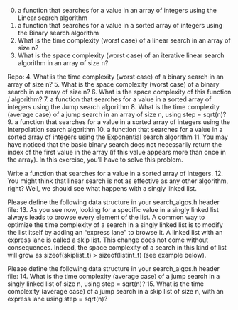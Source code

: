 0. a function that searches for a value in an array of integers using the Linear search algorithm
1.  a function that searches for a value in a sorted array of integers using the Binary search algorithm
2. What is the time complexity (worst case) of a linear search in an array of size n?
3. What is the space complexity (worst case) of an iterative linear search algorithm in an array of size n?

Repo:
4. What is the time complexity (worst case) of a binary search in an array of size n?
5. What is the space complexity (worst case) of a binary search in an array of size n?
6. What is the space complexity of this function / algorithm?
7. a function that searches for a value in a sorted array of integers using the Jump search algorithm
8. What is the time complexity (average case) of a jump search in an array of size n, using step = sqrt(n)?
9. a function that searches for a value in a sorted array of integers using the Interpolation search algorithm
10. a function that searches for a value in a sorted array of integers using the Exponential search algorithm
11. You may have noticed that the basic binary search does not necessarily return the index of the first value in the array (if this value appears more than once in the array). In this exercise, you’ll have to solve this problem.

Write a function that searches for a value in a sorted array of integers.
12. You might think that linear search is not as effective as any other algorithm, right? Well, we should see what happens with a singly linked list.

Please define the following data structure in your search_algos.h header file:
13. As you see now, looking for a specific value in a singly linked list always leads to browse every element of the list. A common way to optimize the time complexity of a search in a singly linked list is to modify the list itself by adding an “express lane” to browse it. A linked list with an express lane is called a skip list. This change does not come without consequences. Indeed, the space complexity of a search in this kind of list will grow as sizeof(skiplist_t) > sizeof(listint_t) (see example below).

Please define the following data structure in your search_algos.h header file:
14. What is the time complexity (average case) of a jump search in a singly linked list of size n, using step = sqrt(n)?
15. What is the time complexity (average case) of a jump search in a skip list of size n, with an express lane using step = sqrt(n)?
